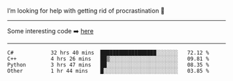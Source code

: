 I’m looking for help with getting rid of procrastination 🤔

-----

Some interesting code :arrow_right: [here](https://github.com/zhen8838/playground)

-----

<!--START_SECTION:waka-->

```text
C#            32 hrs 40 mins  ██████████████████░░░░░░░   72.12 %
C++           4 hrs 26 mins   ██▒░░░░░░░░░░░░░░░░░░░░░░   09.81 %
Python        3 hrs 47 mins   ██░░░░░░░░░░░░░░░░░░░░░░░   08.35 %
Other         1 hr 44 mins    █░░░░░░░░░░░░░░░░░░░░░░░░   03.85 %
```

<!--END_SECTION:waka-->

<!--
**zhen8838/zhen8838** is a ✨ _special_ ✨ repository because its `README.md` (this file) appears on your GitHub profile.

Here are some ideas to get you started:

- 🔭 I’m currently working on ...
- 🌱 I’m currently learning ...
- 👯 I’m looking to collaborate on ...
 ...
- 💬 Ask me about ...
- 📫 How to reach me: ...
- 😄 Pronouns: ...
- ⚡ Fun fact: ...
-->
